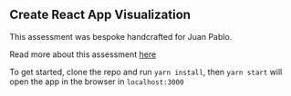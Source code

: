 ## Create React App Visualization

This assessment was bespoke handcrafted for Juan Pablo.

Read more about this assessment [here](https://react.eogresources.com)

To get started, clone the repo and run `yarn install`, then `yarn start` will open the app in the browser in `localhost:3000`
